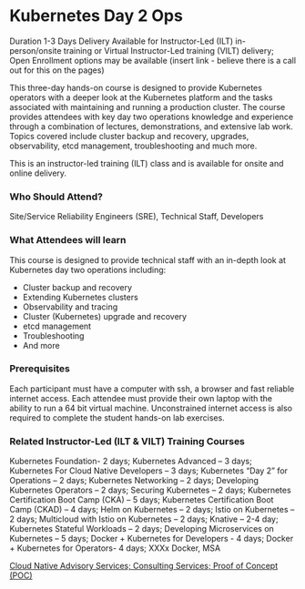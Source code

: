 # Kubernetes Day 2 Ops

Duration 1-3 Days
Delivery Available for Instructor-Led (ILT) in-person/onsite training or Virtual Instructor-Led training (VILT) delivery;  Open Enrollment options may be available (insert link - believe there is a call out for this on the pages)

This three-day hands-on course is designed to provide Kubernetes operators with a deeper look at the Kubernetes platform and the tasks associated with maintaining and running a production cluster. The course provides attendees with key day two operations knowledge and experience through a combination of lectures, demonstrations, and extensive lab work. Topics covered include cluster backup and recovery, upgrades, observability, etcd management, troubleshooting and much more.

This is an instructor-led training (ILT) class and is available for onsite and online delivery.


### Who Should Attend?
Site/Service Reliability Engineers (SRE), Technical Staff, Developers


### What Attendees will learn
This course is designed to provide technical staff with an in-depth look at Kubernetes day two operations including:

- Cluster backup and recovery
- Extending Kubernetes clusters
- Observability and tracing
- Cluster (Kubernetes) upgrade and recovery
- etcd management
- Troubleshooting
- And more


### Prerequisites
Each participant must have a computer with ssh, a browser and fast reliable internet access. Each attendee must provide their own laptop with the ability to run a 64 bit virtual machine. Unconstrained internet access is also required to complete the student hands-on lab exercises.


### Related  Instructor-Led (ILT & VILT) Training Courses
Kubernetes Foundation- 2 days; Kubernetes Advanced – 3 days; Kubernetes For Cloud Native Developers – 3 days; Kubernetes “Day 2” for Operations – 2 days; Kubernetes Networking – 2 days; Developing Kubernetes Operators – 2 days; Securing Kubernetes – 2 days; Kubernetes Certification Boot Camp (CKA) – 5 days; Kubernetes Certification Boot Camp (CKAD) – 4 days; Helm on Kubernetes – 2 days; Istio on Kubernetes – 2 days; Multicloud with Istio on Kubernetes – 2 days; Knative – 2-4 day; Kubernetes Stateful Workloads – 2 days; Developing Microservices on Kubernetes – 5 days; Docker + Kubernetes for Developers - 4 days;  Docker + Kubernetes for Operators- 4 days; XXXx Docker, MSA

[Cloud Native Advisory Services; Consulting Services; Proof of Concept (POC)](https://rx-m.com/cloud-native-consulting/)
